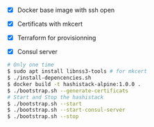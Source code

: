 * [x] Docker base image with ssh open
* [x] Certificats with mkcert
* [x] Terraform for provisionning
* [x] Consul server


```sh
# Only one time
$ sudo apt install libnss3-tools # for mkcert
$ ./install-depencencies.sh
$ docker build -t hashistack-alpine:1.0.0 .
$ ./bootstrap.sh --generate-certificats
# Start and Stop the hashistack
$ ./bootstrap.sh --start
$ ./bootstrap.sh --start-consul-server
$ ./bootstrap.sh --stop
```
